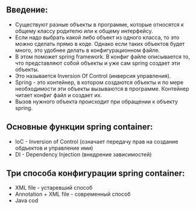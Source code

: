Введение:
-
- Существуют разные объекты в программе, которые относятся к общему
  классу родителю или к общему интерфейсу.
- Если надо выбрать какой либо объект из одного класса, то это можно сделать
  прямо в коде. Однако если таких объектов будет много, это удобнее делать
  в конфигурационном файле.
- В этом поможет spring framework. В конфиг файле описывается то, что представляют
  собой объекты и уже сам spring создает эти объекты.
- Это называется Inversion Of Control (инверсия управления).
- Spring - это контейнер, в котором создаются объекты и по мере необходимости
  эти объекты вызываются в программе. Контейнер читает конфиг файл и создает их.
- Вызов нужного объекта происходит при обращении к объекту spring.

Основные функции spring container:
-
- IoC - Inversion of Control (означает передачу прав на создание обдъектов и управление ими)
- DI - Dependency Injection (внедрение зависимостей)


Три способа конфигурации spring container:
-
- XML file - устаревший способ
- Annotation + XML file - современный способ
- Java cod


